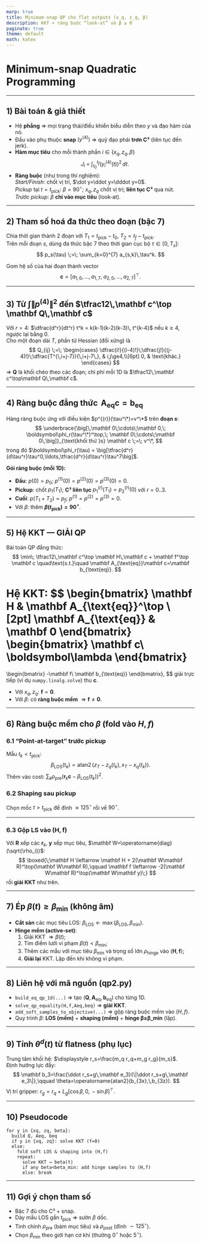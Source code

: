 ```yaml
---
marp: true
title: Minimum‑snap QP cho flat outputs (x_q, z_q, β)
description: KKT + ràng buộc “look‑at” và β ≥ 0
paginate: true
theme: default
math: katex
---
```



# Minimum‑snap Quadratic Programming

---

## 1) Bài toán & giả thiết

- Hệ **phẳng** $\Rightarrow$ mọi trạng thái/điều khiển biểu diễn theo $y$ và đạo hàm của nó.  
- Đầu vào phụ thuộc **snap** $\big(y^{(4)}\big)$ $\Rightarrow$ quỹ đạo phải **trơn C³** (liên tục đến jerk).  
- **Hàm mục tiêu** cho mỗi thành phần $i \in \{x_q,z_q,\beta\}$  
  $$
  J_i \;=\; \int_{t_0}^{t_f} \big(y_i^{(4)}(t)\big)^2\, dt.
  $$
- **Ràng buộc** (như trong thí nghiệm):  
  *Start/Finish*: chốt vị trí, $\dot y=\ddot y=\dddot y=0$.  
  *Pickup* tại $t=t_{\text{pick}}$: $\beta=90^\circ$; $x_q,z_q$ chốt vị trí; **liên tục C³** qua nút.  
  *Trước pickup*: $\beta$ **chỉ vào mục tiêu** (look‑at).

---

## 2) Tham số hoá đa thức theo đoạn (bậc 7)

Chia thời gian thành 2 đoạn với $T_1=t_{\text{pick}}-t_0$, $T_2=t_f-t_{\text{pick}}$.  
Trên mỗi đoạn $s$, dùng đa thức bậc 7 theo thời gian cục bộ $\tau\in[0,T_s]$:
$$
p_s(\tau) \;=\; \sum_{k=0}^{7} a_{s,k}\,\tau^k.
$$

Gom hệ số của hai đoạn thành vector
$$
\mathbf c=\big[a_{1,0},\ldots,a_{1,7},\; a_{2,0},\ldots,a_{2,7}\big]^\top.
$$

---

## 3) Từ $\displaystyle \int \big\|p^{(4)}\big\|^2$ đến $\tfrac12\,\mathbf c^\top \mathbf Q\,\mathbf c$

Với $r=4$: $\dfrac{d^r}{dt^r} t^k = k(k-1)(k-2)(k-3)\, t^{k-4}$ nếu $k\ge4$, ngược lại bằng $0$.  
Cho một đoạn dài $T$, phần tử Hessian (đối xứng) là
$$
Q_{ij} \;=\;
\begin{cases}
\dfrac{i!}{(i-4)!}\;\dfrac{j!}{(j-4)!}\;\dfrac{T^{\,i+j-7}}{\,i+j-7\,}, & i,j\ge4,\\[6pt]
0, & \text{khác.}
\end{cases}
$$
$\Rightarrow$ $\mathbf Q$ là khối chéo theo các đoạn; chi phí mỗi 1D là $\tfrac12\,\mathbf c^\top\mathbf Q\,\mathbf c$.

---

## 4) Ràng buộc đẳng thức $\,\mathbf A_{\text{eq}}\mathbf c=\mathbf b_{\text{eq}}$

Hàng ràng buộc ứng với điều kiện $p^{(r)}(\tau^\*)=v^\*$ trên **đoạn $s$**:
$$
\underbrace{\big[\,\mathbf 0\;\cdots\;\mathbf 0,\; \boldsymbol\phi_r(\tau^\*)^\top,\; \mathbf 0\;\cdots\;\mathbf 0\,\big]}_{\text{khối thứ }s}
\mathbf c \;=\; v^\*,
$$
trong đó $\boldsymbol\phi_r(\tau) = \big[\tfrac{d^r}{d\tau^r}\tau^0,\ldots,\tfrac{d^r}{d\tau^r}\tau^7\big]$.

**Gói ràng buộc (mỗi 1D):**  
- **Đầu**: $p(0)=p_0$; $p^{(1)}(0)=p^{(2)}(0)=p^{(3)}(0)=0$.  
- **Pickup**: chốt $p_1(T_1)$; **C³ liên tục** $p_1^{(r)}(T_1)=p_2^{(r)}(0)$ với $r=0..3$.  
- **Cuối**: $p(T_1{+}T_2)=p_f$; $p^{(1)}=p^{(2)}=p^{(3)}=0$.  
- Với $\beta$: thêm **$\beta(t_{\text{pick}})=90^\circ$**.

---

## 5) Hệ KKT — GIẢI QP

Bài toán QP đẳng thức:
$$
\min\; \tfrac12\,\mathbf c^\top \mathbf H\,\mathbf c + \mathbf f^\top \mathbf c
\quad\text{s.t.}\quad
\mathbf A_{\text{eq}}\mathbf c=\mathbf b_{\text{eq}}.
$$

Hệ **KKT**:
$$
\begin{bmatrix}
\mathbf H & \mathbf A_{\text{eq}}^\top \\[2pt]
\mathbf A_{\text{eq}} & \mathbf 0
\end{bmatrix}
\begin{bmatrix}
\mathbf c\\ \boldsymbol\lambda
\end{bmatrix}
=
\begin{bmatrix}
-\mathbf f\\ \mathbf b_{\text{eq}}
\end{bmatrix},
$$
giải trực tiếp (ví dụ `numpy.linalg.solve`) thu $\mathbf c$.  
- Với $x_q,z_q$: $\mathbf f=\mathbf 0$.  
- Với $\beta$: có **ràng buộc mềm** $\Rightarrow \mathbf f\ne \mathbf 0$.

---

## 6) Ràng buộc mềm cho $\beta$ (fold vào $H,f$)

### 6.1 “Point‑at‑target” trước pickup
Mẫu $t_k<t_{\text{pick}}$:  
$$
\beta_{\text{LOS}}(t_k)=\operatorname{atan2}\big(z_T-z_q(t_k),\, x_T-x_q(t_k)\big).
$$
Thêm vào cost: $\sum_k \rho_{\text{pre}}\big(\mathbf r_k\mathbf c-\beta_{\text{LOS}}(t_k)\big)^2$.

### 6.2 Shaping sau pickup
Chọn mốc $t>t_{\text{pick}}$ để đỉnh $\approx125^\circ$ rồi về $90^\circ$.

---

### 6.3 Gộp LS vào $(\mathbf H,\mathbf f)$
Với $\mathbf R$ xếp các $\mathbf r_k$, $\mathbf y$ xếp mục tiêu, $\mathbf W=\operatorname{diag}(\sqrt{\rho_i})$:
$$
\boxed{\;\mathbf H \leftarrow \mathbf H + 2(\mathbf W\mathbf R)^\top(\mathbf W\mathbf R),\qquad
\mathbf f \leftarrow -2(\mathbf W\mathbf R)^\top(\mathbf W\mathbf y)\;}
$$
rồi **giải KKT** như trên.

---

## 7) Ép $\beta(t)\ge \beta_{\min}$ (không âm)

- **Cắt sàn** các mục tiêu LOS: $\beta_{\text{LOS}}\gets\max(\beta_{\text{LOS}},\,\beta_{\min})$.  
- **Hinge mềm (active‑set)**:
  1) Giải KKT $\Rightarrow \beta(t)$;  
  2) Tìm điểm lưới vi phạm $\beta(t)<\beta_{\min}$;  
  3) Thêm các mẫu với mục tiêu $\beta_{\min}$ và trọng số lớn $\rho_{\text{hinge}}$ vào $(\mathbf H,\mathbf f)$;  
  4) **Giải lại** KKT. Lặp đến khi không vi phạm.

---

## 8) Liên hệ với mã nguồn (qp2.py)

- `build_eq_qp_1d(...)` $\Rightarrow$ tạo $(\mathbf Q,\mathbf A_{\text{eq}},\mathbf b_{\text{eq}})$ cho từng 1D.  
- `solve_qp_equality(H,f,Aeq,beq)` $\Rightarrow$ **giải KKT**.  
- `add_soft_samples_to_objective(...)` $\Rightarrow$ gộp ràng buộc mềm vào $(H,f)$.  
- Quy trình $\beta$: **LOS (mềm)** + **shaping (mềm)** + **hinge β≥β_min** (lặp).

---

## 9) Tính $\theta^d(t)$ từ flatness (phụ lục)

Trung tâm khối hệ: $\displaystyle r_s=\frac{m_q r_q+m_g r_g}{m_s}$.  
Định hướng lực đẩy:
$$
\mathbf b_3=\frac{\ddot r_s+g\,\mathbf e_3}{\|\ddot r_s+g\,\mathbf e_3\|},\qquad
\theta=\operatorname{atan2}(b_{3x},\,b_{3z}).
$$
Vị trí gripper: $r_g=r_q+L_g[\cos\beta,\,0,\,-\sin\beta]^\top$.

---

## 10) Pseudocode

```
for y in {xq, zq, beta}:
  build Q, Aeq, beq
  if y in {xq, zq}: solve KKT (f=0)
  else:
    fold soft LOS & shaping into (H,f)
    repeat:
      solve KKT → beta(t)
      if any beta<beta_min: add hinge samples to (H,f)
      else: break
```

---

## 11) Gợi ý chọn tham số

- Bậc 7 đủ cho C³ + snap.  
- Dày mẫu LOS gần $t_{\text{pick}}$ $\Rightarrow$ sườn $\beta$ dốc.  
- Tinh chỉnh $\rho_{\text{pre}}$ (bám mục tiêu) và $\rho_{\text{post}}$ (đỉnh $\sim 125^\circ$).  
- Chọn $\beta_{\min}$ theo giới hạn cơ khí (thường $0^\circ$ hoặc $5^\circ$).